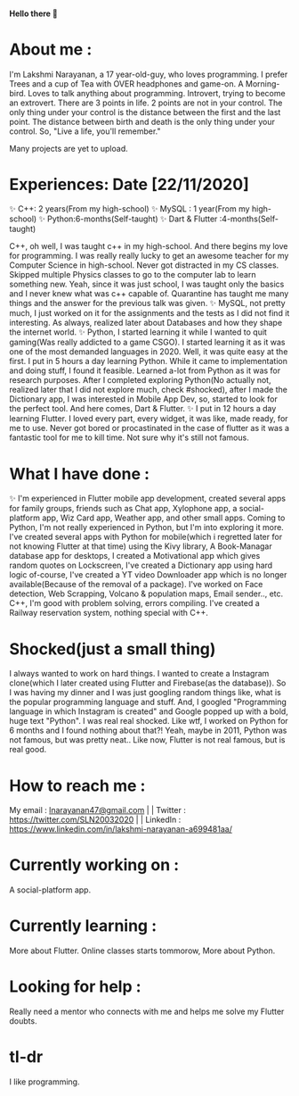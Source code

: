 #### Hello there 👋

 # About me : 
  I'm Lakshmi Narayanan, a 17 year-old-guy, who loves programming. 
  I prefer Trees and a cup of Tea with OVER headphones and game-on.
   A Morning-bird.
   Loves to talk anything about programming.
 Introvert, trying to become an extrovert.
  There are 3 points in life. 2 points are not in your control. The only thing under your control is the distance between the first and the last point.
 The distance between birth and death is the only thing under your control. 
  So,
 "Live a life, you'll remember."
 
 Many projects are yet to upload.
        
 # Experiences:     Date [22/11/2020]
  ✨ C++: 2 years(From my high-school)
  ✨ MySQL : 1 year(From my high-school)
  ✨ Python:6-months(Self-taught)
  ✨ Dart & Flutter :4-months(Self-taught)
   
   C++, oh well, I was taught c++ in my high-school. And there begins my love for programming. I was really really lucky to get an awesome teacher for my Computer Science in high-school. Never got distracted in my CS classes. Skipped multiple Physics classes to go to the computer lab to learn something new. Yeah, since it was just school, I was taught only the basics and I never knew what was c++ capable of. Quarantine has taught me many things and the answer for the previous talk was given. 
  ✨ MySQL, not pretty much, I just worked on it for the assignments and the tests as I did not find it interesting. As always, realized later about Databases and how they shape the internet world. 
  ✨ Python, I started learning it while I wanted to quit gaming(Was really addicted to a game CSGO). I started learning it as it was one of the most demanded languages in 2020. Well, it was quite easy at the first. I put in 5 hours a day learning Python. While it came to implementation and doing stuff, I found it feasible. Learned a-lot from Python as it was for research purposes. After I completed exploring Python(No actually not, realized later that I did not explore much, check #shocked), after I made the Dictionary app, I was interested in Mobile App Dev, so, started to look for the perfect tool. And here comes, Dart & Flutter.
  ✨ I put in 12 hours a day learning Flutter. I loved every part, every widget, it was like, made ready, for me to use. Never got bored or procastinated in the case of flutter as it was a fantastic tool for me to kill time. Not sure why it's still not famous.
   
        
        
 # What I have done :        
✨ I'm experienced in Flutter mobile app development, created several apps for family groups, friends such as Chat app, Xylophone app, a social-platform app, Wiz Card app, Weather app, and other small apps. Coming to Python, I'm not really experienced in Python, but I'm into exploring it more. I've created several apps with Python for mobile(which i regretted later for not knowing Flutter at that time) using the Kivy library, A Book-Managar database app for desktops,  I created a Motivational app which gives random quotes on Lockscreen, I've created a Dictionary app using hard logic of-course, I've created a YT video Downloader app which is no longer available(Because of the removal of a package). I've worked on Face detection,  Web Scrapping, Volcano & population maps, Email sender.., etc. C++, I'm good with problem solving, errors compiling. I've created a Railway reservation system, nothing special with C++.
      

# Shocked(just a small thing)
  I always wanted to work on hard things. I wanted to create a Instagram clone(which I later created using Flutter and Firebase(as the database)). So I was having my dinner and I was just googling random things like, what is the popular programming language and stuff. And, I googled "Programming language in which Instagram is created" and Google popped up with a bold, huge text "Python". I was real real shocked. Like wtf, I worked on Python for 6 months and I found nothing about that?!
  Yeah, maybe in 2011, Python was not famous, but was pretty neat.. Like now, Flutter is not real famous, but is real good.
  
# How to reach me : 
  My email : lnarayanan47@gmail.com | |
  Twitter  :  https://twitter.com/SLN20032020 | |
  LinkedIn : https://www.linkedin.com/in/lakshmi-narayanan-a699481aa/
# Currently working on :
A social-platform app.

# Currently learning :
More about Flutter.
Online classes starts tommorow,
More about Python.

# Looking for help :
Really need a mentor who connects with me and helps me solve my Flutter doubts.
 # tl-dr
 I like programming.
<!--
**LakshmiNarayanan2003/LakshmiNarayanan2003** is a ✨ _special_ ✨ repository because its `README.md` (this file) appears on your GitHub profile.

Here are some ideas to get you started:

- 🔭 I’m currently working on ...
- 🌱 I’m currently learning ...
- 👯 I’m looking to collaborate on ...
- 🤔 I’m looking for help with ...
- 💬 Ask me about ...
- 📫 How to reach me: ...
- 😄 Pronouns: ...
- ⚡ Fun fact: ...
-->
